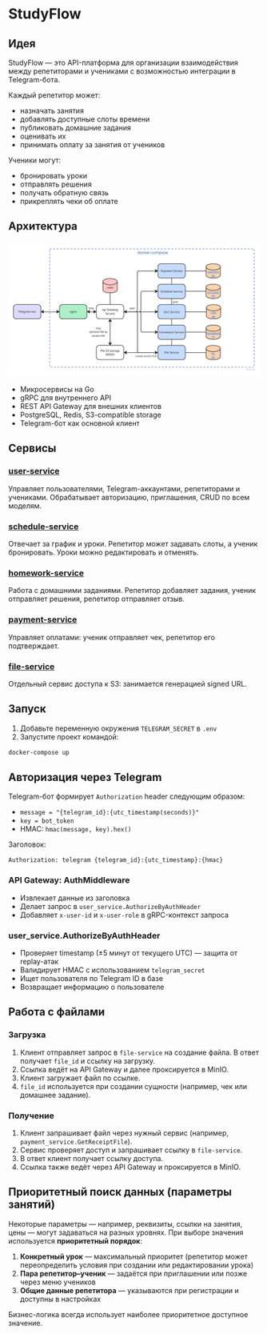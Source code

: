 # StudyFlow

## Идея

StudyFlow — это API-платформа для организации взаимодействия между репетиторами и учениками с возможностью интеграции в Telegram-бота.

Каждый репетитор может:

- назначать занятия
- добавлять доступные слоты времени
- публиковать домашние задания
- оценивать их
- принимать оплату за занятия от учеников

Ученики могут: 
- бронировать уроки
- отправлять решения
- получать обратную связь
- прикреплять чеки об оплате

## Архитектура

![Architecture image](architecture.png)

- Микросервисы на Go
- gRPC для внутреннего API
- REST API Gateway для внешних клиентов
- PostgreSQL, Redis, S3-compatible storage
- Telegram-бот как основной клиент

## Сервисы

### [user-service](user_service/README.md)

Управляет пользователями, Telegram-аккаунтами, репетиторами и учениками. Обрабатывает авторизацию, приглашения, CRUD по всем моделям.

### [schedule-service](schedule_service/README.md)

Отвечает за график и уроки. Репетитор может задавать слоты, а ученик бронировать. Уроки можно редактировать и отменять.

### [homework-service](homework_service/README.md)

Работа с домашними заданиями. Репетитор добавляет задания, ученик отправляет решения, репетитор отправляет отзыв.

### [payment-service](payment_service/README.md)

Управляет оплатами: ученик отправляет чек, репетитор его подтверждает.

### [file-service](file_service/README.md)

Отдельный сервис доступа к S3: занимается  генерацией signed URL.

## Запуск

1. Добавьте переменную окружения `TELEGRAM_SECRET` в `.env`
2. Запустите проект командой:

```bash
docker-compose up
```

## Авторизация через Telegram

Telegram-бот формирует `Authorization` header следующим образом:

- `message = "{telegram_id}:{utc_timestamp(seconds)}"`
- `key = bot_token`
- HMAC: `hmac(message, key).hex()`

Заголовок:

```
Authorization: telegram {telegram_id}:{utc_timestamp}:{hmac}
```

### API Gateway: AuthMiddleware

- Извлекает данные из заголовка
- Делает запрос в `user_service.AuthorizeByAuthHeader`
- Добавляет `x-user-id` и `x-user-role` в gRPC-контекст запроса

### user\_service.AuthorizeByAuthHeader

- Проверяет timestamp (±5 минут от текущего UTC) — защита от replay-атак
- Валидирует HMAC с использованием `telegram_secret`
- Ищет пользователя по Telegram ID в базе
- Возвращает информацию о пользователе

## Работа с файлами

### Загрузка

1. Клиент отправляет запрос в `file-service` на создание файла. В ответ получает `file_id` и ссылку на загрузку.
2. Ссылка ведёт на API Gateway и далее проксируется в MinIO.
3. Клиент загружает файл по ссылке.
4. `file_id` используется при создании сущности (например, чек или домашнее задание).

### Получение

1. Клиент запрашивает файл через нужный сервис (например, `payment_service.GetReceiptFile`).
2. Сервис проверяет доступ и запрашивает ссылку в `file-service`.
3. В ответ клиент получает ссылку доступа.
4. Ссылка также ведёт через API Gateway и проксируется в MinIO.

## Приоритетный поиск данных (параметры занятий)

Некоторые параметры — например, реквизиты, ссылки на занятия, цены — могут задаваться на разных уровнях. При выборе значения используется **приоритетный порядок**:

1. **Конкретный урок** — максимальный приоритет (репетитор может переопределить условия при создании или редактировании урока)
2. **Пара репетитор–ученик** — задаётся при приглашении или позже через меню учеников
3. **Общие данные репетитора** — указываются при регистрации и доступны в настройках

Бизнес-логика всегда использует наиболее приоритетное доступное значение.

